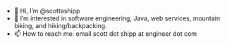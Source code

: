 - 👋 Hi, I’m @scottashipp
- 👀 I’m interested in software engineering, Java, web services, mountain biking, and hiking/backpacking.
- 📫 How to reach me: email scott dot shipp at engineer dot com

<!---
scottashipp/scottashipp is a ✨ special ✨ repository because its `README.md` (this file) appears on your GitHub profile.
You can click the Preview link to take a look at your changes.
--->
